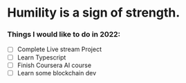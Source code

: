 <p align="center">
  <h1>Humility is a sign of strength.</h1>
</p>

### Things I would like to do in 2022: 

- [ ] Complete Live stream Project 
- [ ] Learn Typescript
- [ ] Finish Coursera AI course
- [ ] Learn some blockchain dev
